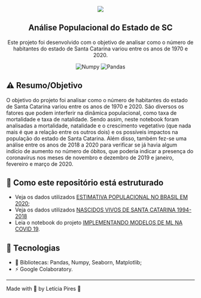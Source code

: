 <p align="center">
  <img src="https://github.com/letpires/population_analysis_sc/blob/main/banner_analise_populacional.png" >
</p>

<h2 align="center">
  Análise Populacional do Estado de SC
</h2>

<p align="center">
  Este projeto foi desenvolvido com o objetivo de analisar como o número de habitantes do estado de Santa Catarina variou entre os anos de 1970 e 2020.</a>
</p>

<p align="center">
    <img alt="Numpy" src="https://img.shields.io/badge/numpy-1.20.0-blue">
    <img alt="Pandas" src="https://img.shields.io/badge/Pandas-1.2.3-yellow">
    

   </a>
</p>

## ⚠️ Resumo/Objetivo

O objetivo do projeto foi analisar como o número de habitantes do estado de Santa Catarina variou entre os anos de 1970 e 2020. São diversos os fatores que podem interferir na dinâmica populacional, como taxa de mortalidade e taxa de natalidade. Sendo assim, neste notebook foram analisadas a mortalidade, natalidade e o crescimento vegetativo (que nada mais é que a relação entre os outros dois) e os possíveis impactos na população do estado de Santa Catarina. Além disso, também fez-se uma análise entre os anos de 2018 a 2020 para verificar se já havia algum indício de aumento no número de óbitos, que poderia indicar a presença do coronavírus nos meses de novembro e dezembro de 2019 e janeiro, fevereiro e março de 2020.

## 📄 Como este repositório está estruturado

- Veja os dados utilizados [ESTIMATIVA POPULACIONAL NO BRASIL EM 2020](https://github.com/letpires/population_analysis_sc/blob/main/estimativa_dou_2020.csv);
- Veja os dados utilizados [NASCIDOS VIVOS DE SANTA CATARINA 1994-2018](https://github.com/letpires/population_analysis_sc/blob/main/nascidos_vivos_sc_ano_mes_1994_2018.csv)
- Leia o notebook do projeto [IMPLEMENTANDO MODELOS DE ML NA COVID 19](https://github.com/letpires/ICU_prediction_sirio_libanes/blob/main/Leticia_Pires.ipynb).



## 🚀 Tecnologias 

- 📄 Bibliotecas: Pandas, Numpy, Seaborn, Matplotlib;
- ⚡️ Google Colaboratory.



---

Made with 💜 by Letícia Pires :wave: 
